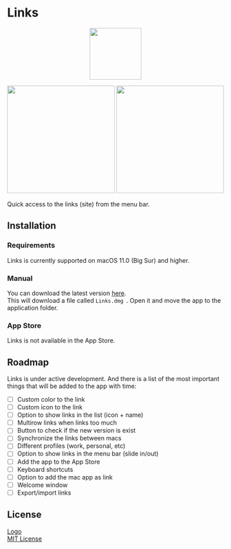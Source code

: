 # Links

<a href="https://github.com/exelban/links/releases"><p align="center"><img src="https://serhiy.s3.eu-central-1.amazonaws.com/Github_repo/links/logo.png?raw=true" width="120"></p></a>

<p align="center">
<a href="https://github.com/exelban/links/releases"><img src="https://serhiy.s3.eu-central-1.amazonaws.com/Github_repo/links/light-mode.png" width="250"></a>
<a href="https://github.com/exelban/links/releases"><img src="https://serhiy.s3.eu-central-1.amazonaws.com/Github_repo/links/dark-mode.png" width="250"></a>
</p>

Quick access to the links (site) from the menu bar.

## Installation
### Requirements
Links is currently supported on macOS 11.0 (Big Sur) and higher.

### Manual
You can download the latest version [here](https://github.com/exelban/links/releases/latest/download/Links.dmg).  
This will download a file called `Links.dmg `. Open it and move the app to the application folder.

### App Store
Links is not available in the App Store.

## Roadmap
Links is under active development. And there is a list of the most important things that will be added to the app with time:

- [ ] Custom color to the link
- [ ] Custom icon to the link
- [ ] Option to show links in the list (icon + name)
- [ ] Multirow links when links too much
- [ ] Button to check if the new version is exist
- [ ] Synchronize the links between macs
- [ ] Different profiles (work, personal, etc)
- [ ] Option to show links in the menu bar (slide in/out)
- [ ] Add the app to the App Store
- [ ] Keyboard shortcuts
- [ ] Option to add the mac app as link
- [ ] Welcome window
- [ ] Export/import links

## License
[Logo](https://www.flaticon.com/free-icons/bookmark)  
[MIT License](https://github.com/exelban/links/blob/master/LICENSE)